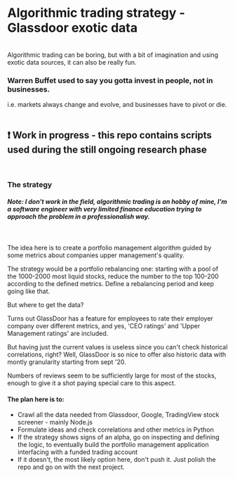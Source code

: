 # Algorithmic trading strategy - Glassdoor exotic data
<br>
Algorithmic trading can be boring, but with a bit of imagination and using exotic data sources, it can also be really fun. 

### Warren Buffet used to say you gotta invest in people, not in businesses.

i.e. markets always change and evolve, and businesses have to pivot or die.
<br><br>
## :exclamation: Work in progress - this repo contains scripts used during the still ongoing research phase
<br>

### The strategy
##### Note: I don't work in the field, algorithmic trading is an hobby of mine, I'm a software engineer with very limited finance education trying to approach the problem in a professionalish way. 
<br>

The idea here is to create a portfolio management algorithm guided by some metrics about companies upper management's quality.

The strategy would be a portfolio rebalancing one: starting with a pool of the 1000-2000 most liquid stocks, reduce the number to the top 100-200 according to the defined metrics. Define a rebalancing period and keep going like that.

But where to get the data?

Turns out GlassDoor has a feature for employees to rate their employer company over different metrics, and yes, 'CEO ratings' and 'Upper Management ratings' are included.

But having just the current values is useless since you can't check historical correlations, right? Well, GlassDoor is so nice to offer also historic data with montly granularity starting from sept '20. 

Numbers of reviews seem to be sufficiently large for most of the stocks, enough to give it a shot paying special care to this aspect.

#### The plan here is to:
- Crawl all the data needed from Glassdoor, Google, TradingView stock screener - mainly Node.js
- Formulate ideas and check correlations and other metrics in Python
- If the strategy shows signs of an alpha, go on inspecting and defining the logic, to eventually build the portfolio management application interfacing with a funded trading account
- If it doesn't, the most likely option here, don't push it. Just polish the repo and go on with the next project. 

